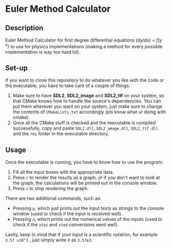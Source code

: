 # Euler Method Calculator

## Description
Euler Method Calculator for first degree differential equations _(dy/dx) = f(y <sup>n</sup>)_ to use for physics implementations (making a method for every possible implementation is way too hard lol).

## Set-up
If you want to clone this repository to do whatever you like with the code or the executable, you have to take care of a couple of things:
1. Make sure to have **SDL2**, **SDL2_image** and **SDL2_ttf** on your system, so that CMake knows how to handle the source's dependencies. You can put them wherever you want on your system, just make sure to change the contents of `CMakeLists.txt` accordingly (pls know what ur doing with cmake).
2. Once all the CMake stuff is checked and the executable is compiled successfully, copy and paste `SDL2.dll`, `SDL2_umage.dll`, `SDL2_ttf.dll` and the `res` folder in the executable directory.

## Usage
Once the executable is running, you have to know how to use the program:
1. Fill all the input boxes with the appropriate data.
2. Press `r` to render the results as a graph, or if you don't want to look at the graph, the calculations will be printed out in the console window.
3. Press `s` to stop rendering the graph.

There are two additional commands, such as:
+ Pressing `p`, which just prints out the input texts as strings to the console window (used to check if the input is received well).
+ Pressing `n`, which prints out the numerical values of the inputs (used to check if the `stoi` and `stod` conversions went well).

Lastly, keep in mind that if your input is a scientific notation, for example ` 3.57 x10^3 ` , just simply write it as `3.57e3`.
